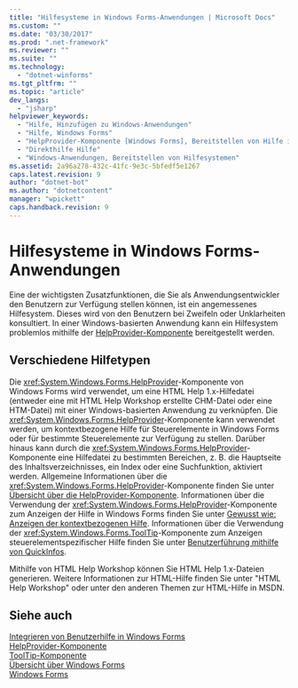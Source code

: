 ```yaml
---
title: "Hilfesysteme in Windows Forms-Anwendungen | Microsoft Docs"
ms.custom: ""
ms.date: "03/30/2017"
ms.prod: ".net-framework"
ms.reviewer: ""
ms.suite: ""
ms.technology: 
  - "dotnet-winforms"
ms.tgt_pltfrm: ""
ms.topic: "article"
dev_langs: 
  - "jsharp"
helpviewer_keywords: 
  - "Hilfe, Hinzufügen zu Windows-Anwendungen"
  - "Hilfe, Windows Forms"
  - "HelpProvider-Komponente [Windows Forms], Bereitstellen von Hilfe in Windows-Anwendungen"
  - "Direkthilfe Hilfe"
  - "Windows-Anwendungen, Bereitstellen von Hilfesystemen"
ms.assetid: 2a96a278-432c-41fc-9e3c-5bfedf5e1267
caps.latest.revision: 9
author: "dotnet-bot"
ms.author: "dotnetcontent"
manager: "wpickett"
caps.handback.revision: 9
---
```

# Hilfesysteme in Windows Forms-Anwendungen
Eine der wichtigsten Zusatzfunktionen, die Sie als Anwendungsentwickler den Benutzern zur Verfügung stellen können, ist ein angemessenes Hilfesystem.  Dieses wird von den Benutzern bei Zweifeln oder Unklarheiten konsultiert.  In einer Windows\-basierten Anwendung kann ein Hilfesystem problemlos mithilfe der [HelpProvider\-Komponente](../../../../docs/framework/winforms/controls/helpprovider-component-windows-forms.md) bereitgestellt werden.  
  
## Verschiedene Hilfetypen  
 Die <xref:System.Windows.Forms.HelpProvider>\-Komponente von Windows Forms wird verwendet, um eine HTML Help 1.x\-Hilfedatei \(entweder eine mit HTML Help Workshop erstellte CHM\-Datei oder eine HTM\-Datei\) mit einer Windows\-basierten Anwendung zu verknüpfen.  Die <xref:System.Windows.Forms.HelpProvider>\-Komponente kann verwendet werden, um kontextbezogene Hilfe für Steuerelemente in Windows Forms oder für bestimmte Steuerelemente zur Verfügung zu stellen.  Darüber hinaus kann durch die <xref:System.Windows.Forms.HelpProvider>\-Komponente eine Hilfedatei zu bestimmten Bereichen, z. B. die Hauptseite des Inhaltsverzeichnisses, ein Index oder eine Suchfunktion, aktiviert werden.  Allgemeine Informationen über die <xref:System.Windows.Forms.HelpProvider>\-Komponente finden Sie unter [Übersicht über die HelpProvider\-Komponente](../../../../docs/framework/winforms/controls/helpprovider-component-overview-windows-forms.md).  Informationen über die Verwendung der <xref:System.Windows.Forms.HelpProvider>\-Komponente zum Anzeigen der Hilfe in Windows Forms finden Sie unter [Gewusst wie: Anzeigen der kontextbezogenen Hilfe](../../../../docs/framework/winforms/advanced/how-to-display-pop-up-help.md).  Informationen über die Verwendung der <xref:System.Windows.Forms.ToolTip>\-Komponente zum Anzeigen steuerelementspezifischer Hilfe finden Sie unter [Benutzerführung mithilfe von QuickInfos](../../../../docs/framework/winforms/advanced/control-help-using-tooltips.md).  
  
 Mithilfe von HTML Help Workshop können Sie HTML Help 1.x\-Dateien generieren.  Weitere Informationen zur HTML\-Hilfe finden Sie unter "HTML Help Workshop" oder unter den anderen Themen zur HTML\-Hilfe in MSDN.  
  
## Siehe auch  
 [Integrieren von Benutzerhilfe in Windows Forms](../../../../docs/framework/winforms/advanced/integrating-user-help-in-windows-forms.md)   
 [HelpProvider\-Komponente](../../../../docs/framework/winforms/controls/helpprovider-component-windows-forms.md)   
 [ToolTip\-Komponente](../../../../docs/framework/winforms/controls/tooltip-component-windows-forms.md)   
 [Übersicht über Windows Forms](../../../../docs/framework/winforms/windows-forms-overview.md)   
 [Windows Forms](../../../../docs/framework/winforms/index.md)
